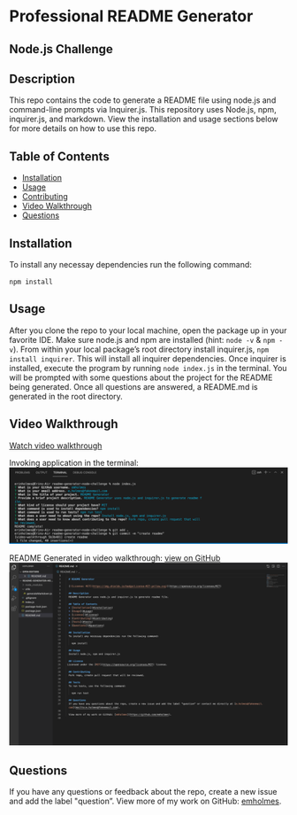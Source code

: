 # Professional README Generator 
## Node.js Challenge

## Description
This repo contains the code to generate a README file using node.js and command-line prompts via Inquirer.js. This repository uses Node.js, npm, inquirer.js, and markdown. View the installation and usage sections below for more details on how to use this repo.


## Table of Contents
* [Installation](#installation)
* [Usage](#usage)
* [Contributing](#contributing)
* [Video Walkthrough](#video-walkthrough)
* [Questions](#questions)
  
## Installation
To install any necessay dependencies run the following command: 

    npm install

## Usage
After you clone the repo to your local machine, open the package up in your favorite IDE. Make sure node.js and npm are installed (hint: `node -v` & `npm -v`). From within your local package’s root directory install inquirer.js, `npm install inquirer`. This will install all inquirer dependencies. Once inquirer is installed, execute the program by running `node index.js` in the terminal. You will be prompted with some questions about the project for the README being generated. Once all questions are answered, a README.md is generated in the root directory.  

## Video Walkthrough 
[Watch video walkthrough](https://drive.google.com/file/d/1C93Apu6RfJPSAJdn-KKaQ2Ckb8MRg0f4/view)

Invoking application in the terminal:
![Command-line prompts](./assets/images/terminal-prompts.png)

README Generated in video walkthrough: [view on GitHub](https://github.com/emholmes/readme-generator-nodejs/tree/video-walkthrough)
![Generated README file](./assets/images/generated-readme.png)

## Questions
If you have any questions or feedback about the repo, create a new issue and add the label "question”.
View more of my work on GitHub: [emholmes](https://github.com/emholmes).